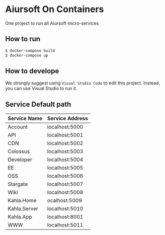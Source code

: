 ﻿# Aiursoft On Containers

One project to run all Aiursoft micro-services

## How to run

```bash
$ docker-compose build
$ docker-compose up
```

## How to develope

We strongly suggest using `Visual Studio Code` to edit this project. Instead, you can use Visual Studio to run it.

## Service Default path

| Service Name | Service Address |
|--|--|
|Account|localhost:5000|
|API|localhost:5001|
|CDN|localhost:5002|
|Colossus|localhost:5003|
|Developer|localhost:5004|
|EE|localhost:5005|
|OSS|localhost:5006|
|Stargate|localhost:5007|
|Wiki|localhost:5008|
|Kahla.Home|ocalhost:5009|
|Kahla.Server|localhost:5010|
|Kahla.App|localhost:8001|
|WWW|localhost:5011|
